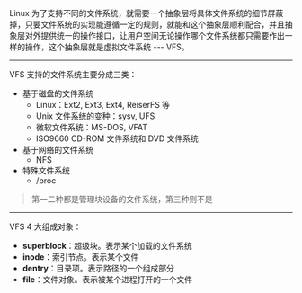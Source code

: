 Linux 为了支持不同的文件系统，就需要一个抽象层将具体文件系统的细节屏蔽掉，只要文件系统的实现能遵循一定的规则，就能和这个抽象层顺利配合，并且抽象层对外提供统一的操作接口，让用户空间无论操作哪个文件系统都只需要作出一样的操作，这个抽象层就是虚拟文件系统 --- VFS。

---

VFS 支持的文件系统主要分成三类：

- 基于磁盘的文件系统
  - Linux：Ext2, Ext3, Ext4, ReiserFS 等
  - Unix 文件系统的变种：sysv, UFS
  - 微软文件系统：MS-DOS, VFAT
  - ISO9660 CD-ROM 文件系统和 DVD 文件系统
- 基于网络的文件系统
  - NFS
- 特殊文件系统
  - /proc

> 第一二种都是管理块设备的文件系统，第三种则不是

---

VFS 4 大组成对象：

- **superblock**：超级块。表示某个加载的文件系统
- **inode**：索引节点。表示某个文件
- **dentry**：目录项。表示路径的一个组成部分
- **file**：文件对象。表示被某个进程打开的一个文件


